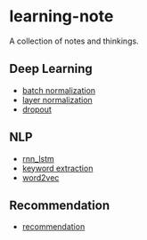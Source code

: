 # learning-note
A collection of notes and thinkings.

## Deep Learning
* [batch normalization](https://github.com/kaikefly/learning-note/blob/master/deep_learning/batch_normalization.ipynb)
* [layer normalization]()
* [dropout]()

## NLP
* [rnn_lstm](https://github.com/kaikefly/learning-note/tree/master/deep_learning/rnn_lstm)
* [keyword extraction](https://github.com/kaikefly/learning-note/blob/master/nlp/keyword-extraction)
* [word2vec](https://github.com/kaikefly/learning-note/blob/master/nlp/word2vec.pdf)

## Recommendation
* [recommendation](https://github.com/kaikefly/learning-note/blob/master/recommendation)
